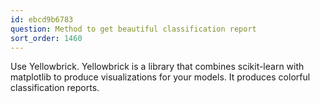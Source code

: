 ```yaml
---
id: ebcd9b6783
question: Method to get beautiful classification report
sort_order: 1460
---
```


Use Yellowbrick. Yellowbrick is a library that combines scikit-learn with matplotlib to produce visualizations for your models. It produces colorful classification reports.